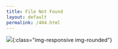 ```yaml
---
title: File Not Found
layout: default
permalink: /404.html
---
```


![](https://www.mosserconstruction.com/wp-content/uploads/2016/02/404-error.png){:class="img-responsive img-rounded"}
